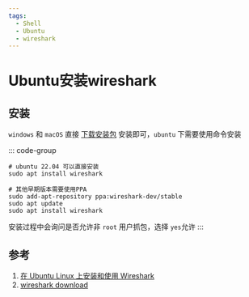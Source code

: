```yaml
---
tags:
  - Shell
  - Ubuntu
  - wireshark
---
```

# Ubuntu安装wireshark

## 安装
`windows` 和 `macOS` 直接 [下载安装包](https://www.wireshark.org/download.html) 安装即可，`ubuntu` 下需要使用命令安装

::: code-group
```shell
# ubuntu 22.04 可以直接安装
sudo apt install wireshark

# 其他早期版本需要使用PPA
sudo add-apt-repository ppa:wireshark-dev/stable
sudo apt update
sudo apt install wireshark
```

安装过程中会询问是否允许非 `root` 用户抓包，选择 `yes`允许
:::

## 参考
1. [在 Ubuntu Linux 上安装和使用 Wireshark](https://cn.linux-console.net/?p=18472)
1. [wireshark download](https://www.wireshark.org/download.html)